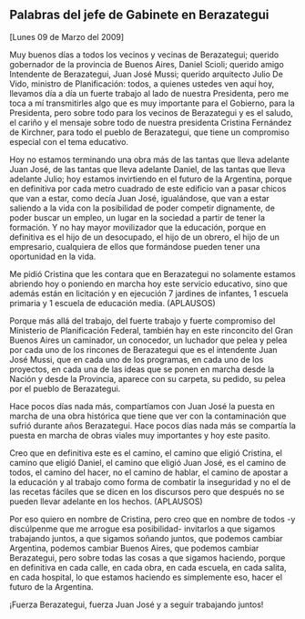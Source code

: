 Palabras del jefe de Gabinete en Berazategui
--------------------------------------------

[Lunes 09 de Marzo del 2009]

Muy buenos días a todos los vecinos y vecinas de Berazategui; querido
gobernador de la provincia de Buenos Aires, Daniel Scioli; querido amigo
Intendente de Berazategui, Juan José Mussi; querido arquitecto Julio De
Vido, ministro de Planificación: todos, a quienes ustedes ven aquí hoy,
llevamos día a día un fuerte trabajo al lado de nuestra Presidenta, pero
me toca a mí transmitirles algo que es muy importante para el Gobierno,
para la Presidenta, pero sobre todo para los vecinos de Berazategui y es
el saludo, el cariño y el mensaje sobre todo de nuestra presidenta
Cristina Fernández de Kirchner, para todo el pueblo de Berazategui, que
tiene un compromiso especial con el tema educativo.

Hoy no estamos terminando una obra más de las tantas que lleva adelante
Juan José, de las tantas que lleva adelante Daniel, de las tantas que
lleva adelante Julio; hoy estamos invirtiendo en el futuro de la
Argentina, porque en definitiva por cada metro cuadrado de este edificio
van a pasar chicos que van a estar, como decía Juan José, igualándose,
que van a estar saliendo a la vida con la posibilidad de poder competir
dignamente, de poder buscar un empleo, un lugar en la sociedad a partir
de tener la formación. Y no hay mayor movilizador que la educación,
porque en definitiva es el hijo de un desocupado, el hijo de un obrero,
el hijo de un empresario, cualquiera de ellos que formándose pueden
tener una oportunidad en la vida.

Me pidió Cristina que les contara que en Berazategui no solamente
estamos abriendo hoy o poniendo en marcha hoy este servicio educativo,
sino que además están en licitación y en ejecución 7 jardines de
infantes, 1 escuela primaria y 1 escuela de educación media. (APLAUSOS)

Porque más allá del trabajo, del fuerte trabajo y fuerte compromiso del
Ministerio de Planificación Federal, también hay en este rinconcito del
Gran Buenos Aires un caminador, un conocedor, un luchador que pelea y
pelea por cada uno de los rincones de Berazategui que es el intendente
Juan José Mussi, que en cada uno de los programas, en cada uno de los
proyectos, en cada una de las ideas que se ponen en marcha desde la
Nación y desde la Provincia, aparece con su carpeta, su pedido, su pelea
por el pueblo de Berazategui.

Hace pocos días nada más, compartíamos con Juan José la puesta en marcha
de una obra histórica que tiene que ver con la contaminación que sufrió
durante años Berazategui. Hace pocos días nada más se compartía la
puesta en marcha de obras viales muy importantes y hoy este pasito.

Creo que en definitiva este es el camino, el camino que eligió Cristina,
el camino que eligió Daniel, el camino que eligió Juan José, es el
camino de todos, el camino del hacer, no el camino de hablar, el camino
de apostar a la educación y al trabajo como forma de combatir la
inseguridad y no el de las recetas fáciles que se dicen en los discursos
pero que después no se pueden llevar adelante en los hechos. (APLAUSOS)

Por eso quiero en nombre de Cristina, pero creo que en nombre de
todos -y discúlpenme que me arrogue esa posibilidad- invitarlos a que
sigamos trabajando juntos, a que sigamos soñando juntos, que podemos
cambiar Argentina, podemos cambiar Buenos Aires, que podemos cambiar
Berazategui, pero sobre todas las cosas a que sigamos haciendo, porque
en definitiva en cada calle, en cada obra, en cada escuela, en cada
salita, en cada hospital, lo que estamos haciendo es simplemente eso,
hacer el futuro de la Argentina.

¡Fuerza Berazategui, fuerza Juan José y a seguir trabajando juntos!

 

 

 

